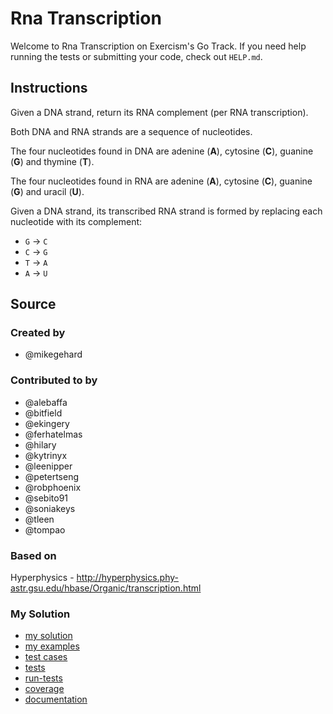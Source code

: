 # Rna Transcription

Welcome to Rna Transcription on Exercism's Go Track.
If you need help running the tests or submitting your code, check out `HELP.md`.

## Instructions

Given a DNA strand, return its RNA complement (per RNA transcription).

Both DNA and RNA strands are a sequence of nucleotides.

The four nucleotides found in DNA are adenine (**A**), cytosine (**C**),
guanine (**G**) and thymine (**T**).

The four nucleotides found in RNA are adenine (**A**), cytosine (**C**),
guanine (**G**) and uracil (**U**).

Given a DNA strand, its transcribed RNA strand is formed by replacing
each nucleotide with its complement:

* `G` -> `C`
* `C` -> `G`
* `T` -> `A`
* `A` -> `U`

## Source

### Created by

- @mikegehard

### Contributed to by

- @alebaffa
- @bitfield
- @ekingery
- @ferhatelmas
- @hilary
- @kytrinyx
- @leenipper
- @petertseng
- @robphoenix
- @sebito91
- @soniakeys
- @tleen
- @tompao

### Based on

Hyperphysics - http://hyperphysics.phy-astr.gsu.edu/hbase/Organic/transcription.html

### My Solution

- [my solution](./rna_transcription.go)
- [my examples](./rna_transcription_examples_test.go)
- [test cases](./cases_test.go)
- [tests](./rna_transcription_test.go)
- [run-tests](./run-tests-go.txt)
- [coverage](./coverage.html)
- [documentation](./strand-doc.md)
